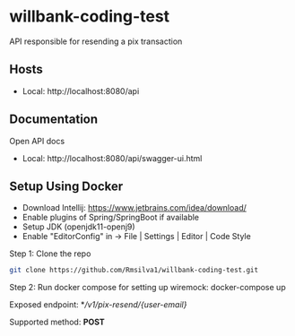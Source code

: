 # willbank-coding-test

API responsible for resending a pix transaction

## Hosts

- Local: http://localhost:8080/api

## Documentation

Open API docs

- Local: http://localhost:8080/api/swagger-ui.html

## Setup Using Docker

- Download Intellij: https://www.jetbrains.com/idea/download/
- Enable plugins of Spring/SpringBoot if available
- Setup JDK (openjdk11-openj9)
- Enable "EditorConfig" in -> File | Settings | Editor | Code Style

Step 1: Clone the repo

```bash
git clone https://github.com/Rmsilva1/willbank-coding-test.git
```

Step 2: Run docker compose for setting up wiremock: docker-compose up

Exposed endpoint: **/v1/pix-resend/{user-email}*

Supported method: **POST**
